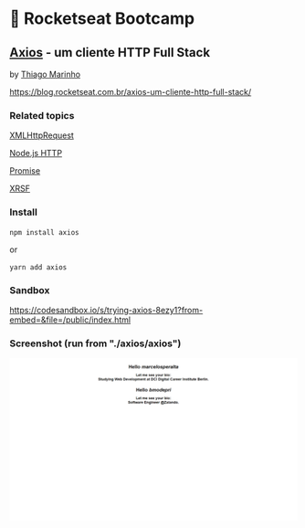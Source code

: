 # :rocket: Rocketseat Bootcamp

## [Axios](https://github.com/axios/axios) - um cliente HTTP Full Stack

by [Thiago Marinho](https://github.com/tgmarinho)  

https://blog.rocketseat.com.br/axios-um-cliente-http-full-stack/  

### Related topics

[XMLHttpRequest](https://developer.mozilla.org/pt-BR/docs/Web/API/XMLHttpRequest)  

[Node.js HTTP](https://nodejs.org/api/http.html)  

[Promise](https://developer.mozilla.org/en-US/docs/Web/JavaScript/Reference/Global_Objects/Promise)  

[XRSF](https://en.wikipedia.org/wiki/Cross-site_request_forgery)  

### Install

```
npm install axios
```

or  

```
yarn add axios
```

### Sandbox

https://codesandbox.io/s/trying-axios-8ezy1?from-embed=&file=/public/index.html

### Screenshot (run from "./axios/axios")

![axios](./screenshot.png)  